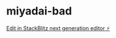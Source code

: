 # miyadai-bad

[Edit in StackBlitz next generation editor ⚡️](https://stackblitz.com/~/github.com/nematatu/miyadai-bad)